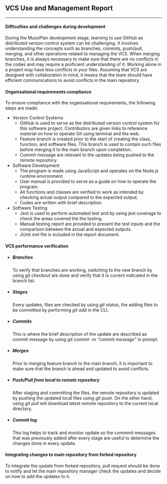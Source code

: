 ## VCS Use and Management Report

---

#### Difficulties and challenges during development
During the MusoPlan development stage, learning to use GitHub as distributed version control system can be challenging. It involves understanding the concepts such as branches, commits, push/pull, merging, and other operations related to managing the VCS. When merging branches, it is always necessary to make sure that there are no conflicts in the codes and may require a proficient understanding of it. Working alone in a project may have less conflicts in your files. Assuming that VCS are designed with collaboration in mind, it means that the team should have efficient communications to avoid conflicts in the main repository.
#### Organisational requirements compliance
To ensure compliance with the organisational requirements, the following steps are made:
- Version Control Systems
  - GitHub is used to serve as the distributed version control system for this software project. Contributors are given links to reference material on how to operate Git using terminal and the web.
  - Feature branch is created prior to the start of creating the class, function, and software files. This branch is used to contain such files before merging it to the main branch upon completion.
  - Commit message are relevant to the updates being pushed to the remote repository.
- Software Development
  - The program is made using JavaScript and operates on the Node.js runtime environment.
  - User manual is provided to serve as a guide on how to operate the program.
  - All functions and classes are verified to work as intended by checking actual output compared to the expected output.
  - Codes are written with brief description.
- Software Testing
  - Jest is used to perform automated test and by using jest coverage to check the areas covered the the testing.
  - Manual testing report are provided to present the test inputs and the comparison between the actual and expected outputs.
  - JUnit xml file is included in the report document.
#### VCS performance verification
- ##### Branches
  To verify that branches are working, switching to the new branch by using *git checkout* are done and verify that it is current indicated in the branch list.
- ##### Stages
  Every updates, files are checked by using *git status*, the adding files to be committed by performing *git add* in the CLI.
- ##### Commits
  This is where the brief description of the update are described as commit message by using *git commit -m \"commit message\"* in prompt.
- ##### Merges
  Prior to merging feature branch to the main branch, it is important to make sure that the branch is ahead and updated to avoid conflicts.
- ##### Push/Pull from local to remote repository
  After staging and committing the files, the remote repository is updated by pushing the updated local files using *git push*. On the other hand, using *git pull* will download latest remote repository to the current local directory.
- ##### Commit log
  This log helps to track and monitor update so the commmit messages that was previously added after every stage are useful to determine the changes done in every update.

#### Integrating changes to main repository from forked repository
  To integrate the update from forked repository, pull request should be done to notify and let the main repository manager check the updates and decide on how to add the updates to it.
